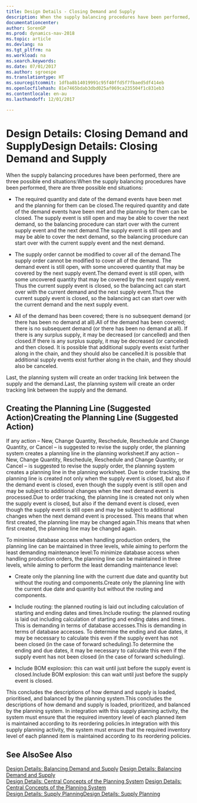 ```yaml
---
title: Design Details - Closing Demand and Supply
description: When the supply balancing procedures have been performed, there are three possible end situations.
documentationcenter: 
author: SorenGP
ms.prod: dynamics-nav-2018
ms.topic: article
ms.devlang: na
ms.tgt_pltfrm: na
ms.workload: na
ms.search.keywords: 
ms.date: 07/01/2017
ms.author: sgroespe
ms.translationtype: HT
ms.sourcegitcommit: 1dfba8b14019991c95f40ffd5f7fbaed5df414eb
ms.openlocfilehash: 81e7465bdab3dbd025af069ca235504f1c831eb3
ms.contentlocale: en-au
ms.lasthandoff: 12/01/2017

---
```

# <a name="design-details-closing-demand-and-supply"></a><span data-ttu-id="c0e00-103">Design Details: Closing Demand and Supply</span><span class="sxs-lookup"><span data-stu-id="c0e00-103">Design Details: Closing Demand and Supply</span></span>
<span data-ttu-id="c0e00-104">When the supply balancing procedures have been performed, there are three possible end situations:</span><span class="sxs-lookup"><span data-stu-id="c0e00-104">When the supply balancing procedures have been performed, there are three possible end situations:</span></span>  

-   <span data-ttu-id="c0e00-105">The required quantity and date of the demand events have been met and the planning for them can be closed.</span><span class="sxs-lookup"><span data-stu-id="c0e00-105">The required quantity and date of the demand events have been met and the planning for them can be closed.</span></span> <span data-ttu-id="c0e00-106">The supply event is still open and may be able to cover the next demand, so the balancing procedure can start over with the current supply event and the next demand.</span><span class="sxs-lookup"><span data-stu-id="c0e00-106">The supply event is still open and may be able to cover the next demand, so the balancing procedure can start over with the current supply event and the next demand.</span></span>  

-   <span data-ttu-id="c0e00-107">The supply order cannot be modified to cover all of the demand.</span><span class="sxs-lookup"><span data-stu-id="c0e00-107">The supply order cannot be modified to cover all of the demand.</span></span> <span data-ttu-id="c0e00-108">The demand event is still open, with some uncovered quantity that may be covered by the next supply event.</span><span class="sxs-lookup"><span data-stu-id="c0e00-108">The demand event is still open, with some uncovered quantity that may be covered by the next supply event.</span></span> <span data-ttu-id="c0e00-109">Thus the current supply event is closed, so the balancing act can start over with the current demand and the next supply event.</span><span class="sxs-lookup"><span data-stu-id="c0e00-109">Thus the current supply event is closed, so the balancing act can start over with the current demand and the next supply event.</span></span>  

-   <span data-ttu-id="c0e00-110">All of the demand has been covered; there is no subsequent demand (or there has been no demand at all).</span><span class="sxs-lookup"><span data-stu-id="c0e00-110">All of the demand has been covered; there is no subsequent demand (or there has been no demand at all).</span></span> <span data-ttu-id="c0e00-111">If there is any surplus supply, it may be decreased (or cancelled) and then closed.</span><span class="sxs-lookup"><span data-stu-id="c0e00-111">If there is any surplus supply, it may be decreased (or canceled) and then closed.</span></span> <span data-ttu-id="c0e00-112">It is possible that additional supply events exist further along in the chain, and they should also be cancelled.</span><span class="sxs-lookup"><span data-stu-id="c0e00-112">It is possible that additional supply events exist further along in the chain, and they should also be canceled.</span></span>  

 <span data-ttu-id="c0e00-113">Last, the planning system will create an order tracking link between the supply and the demand.</span><span class="sxs-lookup"><span data-stu-id="c0e00-113">Last, the planning system will create an order tracking link between the supply and the demand.</span></span>  

## <a name="creating-the-planning-line-suggested-action"></a><span data-ttu-id="c0e00-114">Creating the Planning Line (Suggested Action)</span><span class="sxs-lookup"><span data-stu-id="c0e00-114">Creating the Planning Line (Suggested Action)</span></span>  
 <span data-ttu-id="c0e00-115">If any action – New, Change Quantity, Reschedule, Reschedule and Change Quantity, or Cancel – is suggested to revise the supply order, the planning system creates a planning line in the planning worksheet.</span><span class="sxs-lookup"><span data-stu-id="c0e00-115">If any action – New, Change Quantity, Reschedule, Reschedule and Change Quantity, or Cancel – is suggested to revise the supply order, the planning system creates a planning line in the planning worksheet.</span></span> <span data-ttu-id="c0e00-116">Due to order tracking, the planning line is created not only when the supply event is closed, but also if the demand event is closed, even though the supply event is still open and may be subject to additional changes when the next demand event is processed.</span><span class="sxs-lookup"><span data-stu-id="c0e00-116">Due to order tracking, the planning line is created not only when the supply event is closed, but also if the demand event is closed, even though the supply event is still open and may be subject to additional changes when the next demand event is processed.</span></span> <span data-ttu-id="c0e00-117">This means that when first created, the planning line may be changed again.</span><span class="sxs-lookup"><span data-stu-id="c0e00-117">This means that when first created, the planning line may be changed again.</span></span>  

 <span data-ttu-id="c0e00-118">To minimise database access when handling production orders, the planning line can be maintained in three levels, while aiming to perform the least demanding maintenance level:</span><span class="sxs-lookup"><span data-stu-id="c0e00-118">To minimize database access when handling production orders, the planning line can be maintained in three levels, while aiming to perform the least demanding maintenance level:</span></span>  

-   <span data-ttu-id="c0e00-119">Create only the planning line with the current due date and quantity but without the routing and components.</span><span class="sxs-lookup"><span data-stu-id="c0e00-119">Create only the planning line with the current due date and quantity but without the routing and components.</span></span>  

-   <span data-ttu-id="c0e00-120">Include routing: the planned routing is laid out including calculation of starting and ending dates and times.</span><span class="sxs-lookup"><span data-stu-id="c0e00-120">Include routing: the planned routing is laid out including calculation of starting and ending dates and times.</span></span> <span data-ttu-id="c0e00-121">This is demanding in terms of database accesses.</span><span class="sxs-lookup"><span data-stu-id="c0e00-121">This is demanding in terms of database accesses.</span></span> <span data-ttu-id="c0e00-122">To determine the ending and due dates, it may be necessary to calculate this even if the supply event has not been closed (in the case of forward scheduling).</span><span class="sxs-lookup"><span data-stu-id="c0e00-122">To determine the ending and due dates, it may be necessary to calculate this even if the supply event has not been closed (in the case of forward scheduling).</span></span>  

-   <span data-ttu-id="c0e00-123">Include BOM explosion: this can wait until just before the supply event is closed.</span><span class="sxs-lookup"><span data-stu-id="c0e00-123">Include BOM explosion: this can wait until just before the supply event is closed.</span></span>  

 <span data-ttu-id="c0e00-124">This concludes the descriptions of how demand and supply is loaded, prioritised, and balanced by the planning system.</span><span class="sxs-lookup"><span data-stu-id="c0e00-124">This concludes the descriptions of how demand and supply is loaded, prioritized, and balanced by the planning system.</span></span> <span data-ttu-id="c0e00-125">In integration with this supply planning activity, the system must ensure that the required inventory level of each planned item is maintained according to its reordering policies.</span><span class="sxs-lookup"><span data-stu-id="c0e00-125">In integration with this supply planning activity, the system must ensure that the required inventory level of each planned item is maintained according to its reordering policies.</span></span>  

## <a name="see-also"></a><span data-ttu-id="c0e00-126">See Also</span><span class="sxs-lookup"><span data-stu-id="c0e00-126">See Also</span></span>  
 <span data-ttu-id="c0e00-127">[Design Details: Balancing Demand and Supply](design-details-balancing-demand-and-supply.md) </span><span class="sxs-lookup"><span data-stu-id="c0e00-127">[Design Details: Balancing Demand and Supply](design-details-balancing-demand-and-supply.md) </span></span>  
 <span data-ttu-id="c0e00-128">[Design Details: Central Concepts of the Planning System](design-details-central-concepts-of-the-planning-system.md) </span><span class="sxs-lookup"><span data-stu-id="c0e00-128">[Design Details: Central Concepts of the Planning System](design-details-central-concepts-of-the-planning-system.md) </span></span>  
 [<span data-ttu-id="c0e00-129">Design Details: Supply Planning</span><span class="sxs-lookup"><span data-stu-id="c0e00-129">Design Details: Supply Planning</span></span>](design-details-supply-planning.md)

